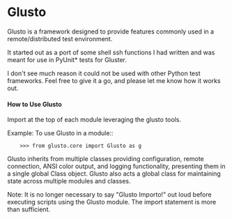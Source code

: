 Glusto
======

Glusto is a framework designed to provide features commonly used in a
remote/distributed test environment.

It started out as a port of some shell ssh functions I had written
and was meant for use in PyUnit* tests for Gluster.

I don't see much reason it could not be used with other Python test frameworks.
Feel free to give it a go, and please let me know how it works out.

#### How to Use Glusto

Import at the top of each module leveraging the glusto tools.

Example:
    To use Glusto in a module::

        >>> from glusto.core import Glusto as g


Glusto inherits from multiple classes providing configuration,
remote connection, ANSI color output, and logging functionality,
presenting them in a single global Class object.
Glusto also acts a global class for maintaining state across
multiple modules and classes.

Note:
    It is no longer necessary to say "Glusto Importo!" out loud
    before executing scripts using the Glusto module. The import statement is 
    more than sufficient.
